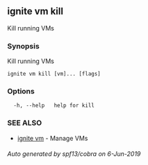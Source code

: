 ## ignite vm kill

Kill running VMs

### Synopsis

Kill running VMs

```
ignite vm kill [vm]... [flags]
```

### Options

```
  -h, --help   help for kill
```

### SEE ALSO

* [ignite vm](ignite_vm.md)	 - Manage VMs

###### Auto generated by spf13/cobra on 6-Jun-2019
